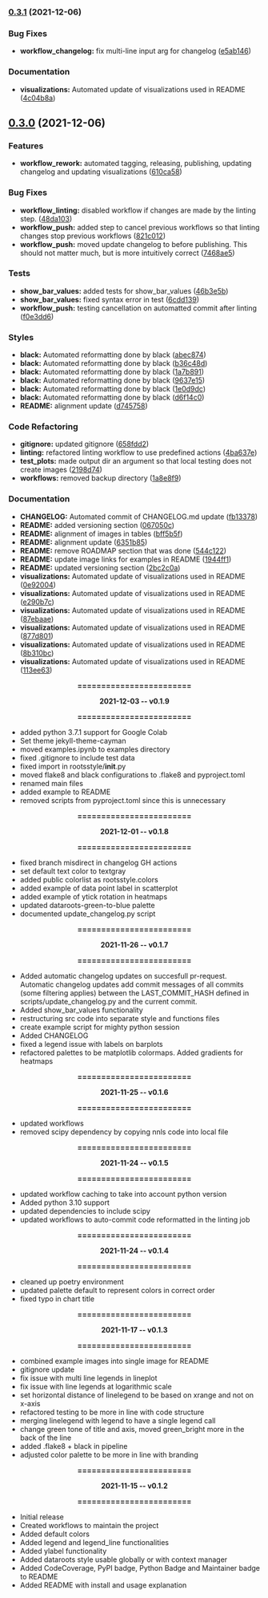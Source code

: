 ### [0.3.1](https://github.com/datarootsio/rootsstyle/compare/v0.3.0...v0.3.1) (2021-12-06)


### Bug Fixes

* **workflow_changelog:** fix multi-line input arg for changelog ([e5ab146](https://github.com/datarootsio/rootsstyle/commit/e5ab146eb0db0a92885ce59fc6481cfa62ec8bab))


### Documentation

* **visualizations:** Automated update of visualizations used in README ([4c04b8a](https://github.com/datarootsio/rootsstyle/commit/4c04b8aa3dd83b26a07b6c965bceb114250f50c5))


## [0.3.0](https://github.com/datarootsio/rootsstyle/compare/v0.2.4...v0.3.0) (2021-12-06)
  
  
  ### Features
  
  * **workflow_rework:** automated tagging, releasing, publishing, updating changelog and updating visualizations ([610ca58](https://github.com/datarootsio/rootsstyle/commit/610ca58b4ef98faee6d253e0192b20c1db838801))
  
  
  ### Bug Fixes
  
  * **workflow_linting:** disabled workflow if changes are made by the linting step. ([48da103](https://github.com/datarootsio/rootsstyle/commit/48da103587b9ddaecbafc1bea7f75cee98629865))
  * **workflow_push:** added step to cancel previous workflows so that linting changes stop previous workflows ([821c012](https://github.com/datarootsio/rootsstyle/commit/821c012e44d2b0f73d58cb32be6ca7f4d15a1284))
  * **workflow_push:** moved update changelog to before publishing. This should not matter much, but is more intuitively correct ([7468ae5](https://github.com/datarootsio/rootsstyle/commit/7468ae5d5c4247683533c452b139cfe3ab198156))
  
  
  ### Tests
  
  * **show_bar_values:** added tests for show_bar_values ([46b3e5b](https://github.com/datarootsio/rootsstyle/commit/46b3e5b996df259381b1fbce551b992671afc4fd))
  * **show_bar_values:** fixed syntax error in test ([6cdd139](https://github.com/datarootsio/rootsstyle/commit/6cdd1392020273325bf88b3bd69cabb41dffd549))
  * **workflow_push:** testing cancellation on automatted commit after linting ([f0e3dd6](https://github.com/datarootsio/rootsstyle/commit/f0e3dd6b9e16d3ae79f577712b8af38a433c7abf))
  
  
  ### Styles
  
  * **black:** Automated reformatting done by black ([abec874](https://github.com/datarootsio/rootsstyle/commit/abec87446b185fbab117b8127c6a0679e74fd856))
  * **black:** Automated reformatting done by black ([b36c48d](https://github.com/datarootsio/rootsstyle/commit/b36c48ddbf9b9477f98e6eb6e2b8d466fc0ac2b3))
  * **black:** Automated reformatting done by black ([1a7b891](https://github.com/datarootsio/rootsstyle/commit/1a7b891751953b0a278cbfaac719b630fd379ad3))
  * **black:** Automated reformatting done by black ([9637e15](https://github.com/datarootsio/rootsstyle/commit/9637e159b24c20afacb69e0c4462e19a4332ad2f))
  * **black:** Automated reformatting done by black ([1e0d9dc](https://github.com/datarootsio/rootsstyle/commit/1e0d9dcb2d83603612fc87559fdb4e1d6bb7ab4a))
  * **black:** Automated reformatting done by black ([d6f14c0](https://github.com/datarootsio/rootsstyle/commit/d6f14c0f9f1a20e23ad7c5394f003964136fa4f5))
  * **README:** alignment update ([d745758](https://github.com/datarootsio/rootsstyle/commit/d745758738268e89f514bdc03f60f0697e9173d2))
  
  
  ### Code Refactoring
  
  * **gitignore:** updated gitignore ([658fdd2](https://github.com/datarootsio/rootsstyle/commit/658fdd2e500e70f12edbe9381119f1836f1b1301))
  * **linting:** refactored linting workflow to use predefined actions ([4ba637e](https://github.com/datarootsio/rootsstyle/commit/4ba637e3bf8b1c02622e970f77436243127e754a))
  * **test_plots:** made output dir an argument so that local testing does not create images ([2198d74](https://github.com/datarootsio/rootsstyle/commit/2198d74f5190244d62f9608b22ed4e9757dff5a6))
  * **workflows:** removed backup directory ([1a8e8f9](https://github.com/datarootsio/rootsstyle/commit/1a8e8f9864c0ba7a10c7a5d4dc8e9cd12e6476d5))
  
  
  ### Documentation
  
  * **CHANGELOG:** Automated commit of CHANGELOG.md update ([fb13378](https://github.com/datarootsio/rootsstyle/commit/fb133784c63407a7e352d0af3e0b5f74c3b28b36))
  * **README:** added versioning section ([067050c](https://github.com/datarootsio/rootsstyle/commit/067050c6da28b8d82bb4372b142e3807cb0a7f4d))
  * **README:** alignment of images in tables ([bff5b5f](https://github.com/datarootsio/rootsstyle/commit/bff5b5f7ad821f05c150296ebff30f41cbb6850f))
  * **README:** alignment update ([6351b85](https://github.com/datarootsio/rootsstyle/commit/6351b85b036b3315637afa3ad9c90d49dbb6b61f))
  * **README:** remove ROADMAP section that was done ([544c122](https://github.com/datarootsio/rootsstyle/commit/544c122707d48efd3900700a9696840c1b44472b))
  * **README:** update image links for examples in README ([1944ff1](https://github.com/datarootsio/rootsstyle/commit/1944ff1da8395c66e7556c9ad6794b882ad5346c))
  * **README:** updated versioning section ([2bc2c0a](https://github.com/datarootsio/rootsstyle/commit/2bc2c0a800bf0efd2427ed4dbcf50ba9a946535c))
  * **visualizations:** Automated update of visualizations used in README ([0e92004](https://github.com/datarootsio/rootsstyle/commit/0e920046267f350af146532c9529725424fa7185))
  * **visualizations:** Automated update of visualizations used in README ([e290b7c](https://github.com/datarootsio/rootsstyle/commit/e290b7c77e7b7995802f0929ce3c3a455ea6a002))
  * **visualizations:** Automated update of visualizations used in README ([87ebaae](https://github.com/datarootsio/rootsstyle/commit/87ebaaec81d81329a8aac7e1577a5435796a5969))
  * **visualizations:** Automated update of visualizations used in README ([877d801](https://github.com/datarootsio/rootsstyle/commit/877d801e39f3a8bfaa364e1398c1ddcaa6176169))
  * **visualizations:** Automated update of visualizations used in README ([8b310bc](https://github.com/datarootsio/rootsstyle/commit/8b310bc9bbdd0a2cc3e3b92a290be410a2425e05))
  * **visualizations:** Automated update of visualizations used in README ([113ee63](https://github.com/datarootsio/rootsstyle/commit/113ee63be71527cb12ac82db25e58b39aa43e874))
  
  


<div align=center>
            <b>
            <p>========================</p>
            <p>2021-12-03   --   v0.1.9</p>
            <p>========================</p>
            </b>
        </div>

- added python 3.7.1 support for Google Colab
- Set theme jekyll-theme-cayman
- moved examples.ipynb to examples directory
- fixed .gitignore to include test data
- fixed import in rootsstyle/__init__.py
- moved flake8 and black configurations to .flake8 and pyproject.toml
- renamed main files
- added example to README
- removed scripts from pyproject.toml since this is unnecessary
<div align=center>
            <b>
            <p>========================</p>
            <p>2021-12-01   --   v0.1.8</p>
            <p>========================</p>
            </b>
        </div>
        
- fixed branch misdirect in changelog GH actions
- set default text color to textgray
- added public colorlist as rootsstyle.colors
- added example of data point label in scatterplot
- added example of ytick rotation in heatmaps
- updated dataroots-green-to-blue palette
- documented update_changelog.py script
<div align=center>
            <b>
            <p>========================</p>
            <p>2021-11-26   --   v0.1.7</p>
            <p>========================</p>
            </b>
        </div>

- Added automatic changelog updates on succesfull pr-request. Automatic changelog updates add commit messages of all commits (some filtering applies) between the LAST_COMMIT_HASH defined in scripts/update_changelog.py and the current commit.
- Added show_bar_values functionality
- restructuring src code into separate style and functions files
- create example script for mighty python session
- Added CHANGELOG
- fixed a legend issue with labels on barplots
- refactored palettes to be matplotlib colormaps. Added gradients for heatmaps
<div align=center>
            <b>
            <p>========================</p>
            <p>2021-11-25   --   v0.1.6</p>
            <p>========================</p>
            </b>
        </div>

- updated workflows
- removed scipy dependency by copying nnls code into local file
<div align=center>
            <b>
            <p>========================</p>
            <p>2021-11-24   --   v0.1.5</p>
            <p>========================</p>
            </b>
        </div>

- updated workflow caching to take into account python version
- Added python 3.10 support
- updated dependencies to include scipy
- updated workflows to auto-commit code reformatted in the linting job
<div align=center>
            <b>
            <p>========================</p>
            <p>2021-11-24   --   v0.1.4</p>
            <p>========================</p>
            </b>
        </div>

- cleaned up poetry environment
- updated palette default to represent colors in correct order
- fixed typo in chart title
<div align=center>
            <b>
            <p>========================</p>
            <p>2021-11-17   --   v0.1.3</p>
            <p>========================</p>
            </b>
        </div>

- combined example images into single image for README
- gitignore update
- fix issue with multi line legends in lineplot
- fix issue with line legends at logarithmic scale
- set horizontal distance of linelegend to be based on xrange and not on x-axis
- refactored testing to be more in line with code structure
- merging linelegend with legend to have a single legend call
- change green tone of title and axis, moved green_bright more in the back of the line
- added .flake8 + black in pipeline
- adjusted color palette to be more in line with branding
<div align=center>
            <b>
            <p>========================</p>
            <p>2021-11-15   --   v0.1.2</p>
            <p>========================</p>
            </b>
        </div>

- Initial release
- Created workflows to maintain the project
- Added default colors
- Added legend and legend_line functionalities
- Added ylabel functionality
- Added dataroots style usable globally or with context manager
- Added CodeCoverage, PyPI badge, Python Badge and Maintainer badge to README
- Added README with install and usage explanation
